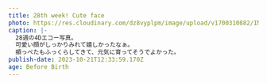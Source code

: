 ```yaml
---
title: 28th week! Cute face
photo: https://res.cloudinary.com/dz8vyplpm/image/upload/v1700310882/IMG_7799_qjagky.jpg
caption: |-
  28週の4Dエコー写真。
  可愛い顔がしっかりみれて嬉しかったなぁ。
  頬っぺたもふっくらしてきて、元気に育ってそうでよかった。
publish-date: 2023-10-21T12:33:59.170Z
age: Before Birth
---
```

